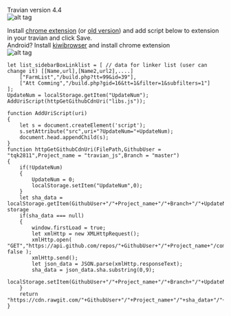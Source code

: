 Travian version 4.4  
![alt tag](https://cdn.rawgit.com/tqk2811/travian_js/989b6cd2/demo.png)

Install [chrome extension](https://chrome.google.com/webstore/detail/ddbjnfjiigjmcpcpkmhogomapikjbjdk) (or [old version](https://chrome.google.com/webstore/detail/poakhlngfciodnhlhhgnaaelnpjljija)) and add script below to extension in your travian and click Save.  
Android? Install [kiwibrowser](https://play.google.com/store/apps/details?id=com.kiwibrowser.browser) and install chrome extension  
![alt tag](https://cdn.rawgit.com/tqk2811/travian_js/24405543/example.png)

```
let list_sidebarBoxLinklist = [ // data for linker list (user can change it) [[Name,url],[Name2,url2],....]
    ["FarmList","/build.php?tt=99&id=39"],
    ["Att Comming","/build.php?gid=16&tt=1&filter=1&subfilters=1"]
];
UpdateNum = localStorage.getItem("UpdateNum");
AddUriScript(httpGetGithubCdnUri("libs.js"));

function AddUriScript(uri)
{
    let s = document.createElement('script');
    s.setAttribute("src",uri+"?UpdateNum="+UpdateNum);
    document.head.appendChild(s);
}
function httpGetGithubCdnUri(FilePath,GithubUser = "tqk2811",Project_name = "travian_js",Branch = "master")
{
	if(!UpdateNum)
	{
		UpdateNum = 0;
		localStorage.setItem("UpdateNum",0);
	}
    let sha_data = localStorage.getItem(GithubUser+"/"+Project_name+"/"+Branch+"/"+UpdateNum);//Check storage
    if(sha_data === null)
    {
		window.firstLoad = true;
        let xmlHttp = new XMLHttpRequest();
        xmlHttp.open( "GET","https://api.github.com/repos/"+GithubUser+"/"+Project_name+"/commits/"+Branch, false );
        xmlHttp.send();		
        let json_data = JSON.parse(xmlHttp.responseText);		
        sha_data = json_data.sha.substring(0,9);
        localStorage.setItem(GithubUser+"/"+Project_name+"/"+Branch+"/"+UpdateNum,sha_data);
    }
    return "https://cdn.rawgit.com/"+GithubUser+"/"+Project_name+"/"+sha_data+"/"+FilePath;
}
```

